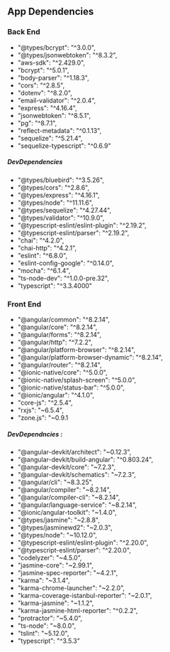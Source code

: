 ## App Dependencies

### Back End
- "@types/bcrypt": "^3.0.0",
- "@types/jsonwebtoken": "^8.3.2",
- "aws-sdk": "^2.429.0",
- "bcrypt": "^5.0.1",
- "body-parser": "^1.18.3",
- "cors": "^2.8.5",
- "dotenv": "^8.2.0",
- "email-validator": "^2.0.4",
- "express": "^4.16.4",
- "jsonwebtoken": "^8.5.1",
- "pg": "^8.7.1",
- "reflect-metadata": "^0.1.13",
- "sequelize": "^5.21.4",
- "sequelize-typescript": "^0.6.9"

##### DevDependencies
- "@types/bluebird": "^3.5.26",
- "@types/cors": "^2.8.6",
- "@types/express": "^4.16.1",
- "@types/node": "^11.11.6",
- "@types/sequelize": "^4.27.44",
- "@types/validator": "^10.9.0",
- "@typescript-eslint/eslint-plugin": "^2.19.2",
- "@typescript-eslint/parser": "^2.19.2",
- "chai": "^4.2.0",
- "chai-http": "^4.2.1",
- "eslint": "^6.8.0",
- "eslint-config-google": "^0.14.0",
- "mocha": "^6.1.4",
- "ts-node-dev": "^1.0.0-pre.32",
- "typescript": "^3.3.4000"

### Front End
- "@angular/common": "^8.2.14",
- "@angular/core": "^8.2.14",
- "@angular/forms": "^8.2.14",
- "@angular/http": "^7.2.2",
- "@angular/platform-browser": "^8.2.14",
- "@angular/platform-browser-dynamic": "^8.2.14",
- "@angular/router": "^8.2.14",
- "@ionic-native/core": "^5.0.0",
- "@ionic-native/splash-screen": "^5.0.0",
- "@ionic-native/status-bar": "^5.0.0",
- "@ionic/angular": "^4.1.0",
- "core-js": "^2.5.4",
- "rxjs": "~6.5.4",
- "zone.js": "~0.9.1

##### DevDependncies :
- "@angular-devkit/architect": "~0.12.3",
- "@angular-devkit/build-angular": "^0.803.24",
- "@angular-devkit/core": "~7.2.3",
- "@angular-devkit/schematics": "~7.2.3",
- "@angular/cli": "~8.3.25",
- "@angular/compiler": "~8.2.14",
- "@angular/compiler-cli": "~8.2.14",
- "@angular/language-service": "~8.2.14",
- "@ionic/angular-toolkit": "~1.4.0",
- "@types/jasmine": "~2.8.8",
- "@types/jasminewd2": "~2.0.3",
- "@types/node": "~10.12.0",
- "@typescript-eslint/eslint-plugin": "^2.20.0",
- "@typescript-eslint/parser": "^2.20.0",
- "codelyzer": "~4.5.0",
- "jasmine-core": "~2.99.1",
- "jasmine-spec-reporter": "~4.2.1",
- "karma": "~3.1.4",
- "karma-chrome-launcher": "~2.2.0",
- "karma-coverage-istanbul-reporter": "~2.0.1",
- "karma-jasmine": "~1.1.2",
- "karma-jasmine-html-reporter": "^0.2.2",
- "protractor": "~5.4.0",
- "ts-node": "~8.0.0",
- "tslint": "~5.12.0",
- "typescript": "^3.5.3"